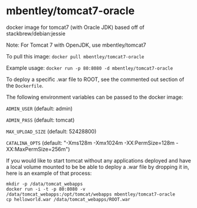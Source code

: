 mbentley/tomcat7-oracle
==================

docker image for tomcat7 (with Oracle JDK)
based off of stackbrew/debian:jessie

Note:  For Tomcat 7 with OpenJDK, use mbentley/tomcat7

To pull this image:
`docker pull mbentley/tomcat7-oracle`

Example usage:
`docker run -p 80:8080 -d mbentley/tomcat7-oracle`

To deploy a specific .war file to ROOT, see the commented out section of the `Dockerfile`.

The following environment variables can be passed to the docker image:

`ADMIN_USER` (default: admin)

`ADMIN_PASS` (default: tomcat)

`MAX_UPLOAD_SIZE` (default: 52428800)

`CATALINA_OPTS` (default: "-Xms128m -Xmx1024m -XX:PermSize=128m -XX:MaxPermSize=256m")

If you would like to start tomcat without any applications deployed and have a local volume mounted to be be able to deploy a .war file by dropping it in, here is an example of that process:
```
mkdir -p /data/tomcat_webapps
docker run -i -t -p 80:8080 -v /data/tomcat_webapps:/opt/tomcat/webapps mbentley/tomcat7-oracle
cp helloworld.war /data/tomcat_webapps/ROOT.war
```
